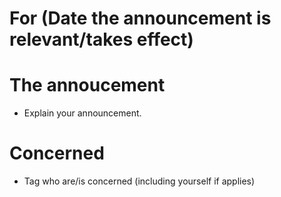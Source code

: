 # For (Date the announcement is relevant/takes effect)  

# The annoucement  
+    Explain your announcement.  

# Concerned  
+    Tag who are/is concerned (including yourself if applies)  
